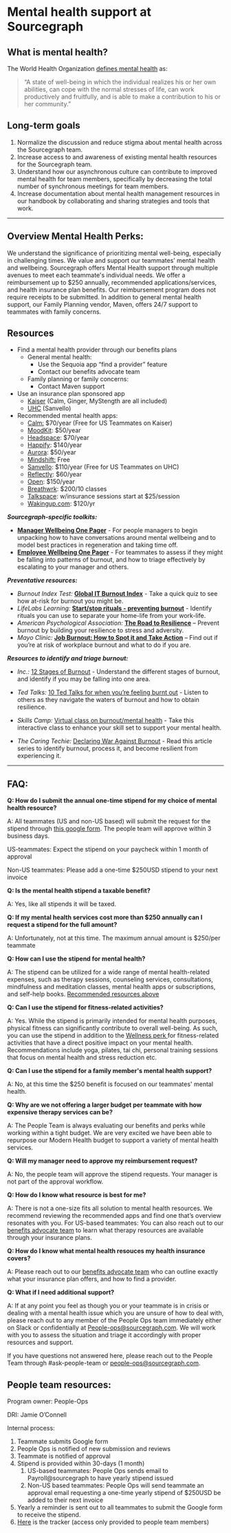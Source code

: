 # Mental health support at Sourcegraph

## What is mental health?

The World Health Organization [defines mental health](https://www.who.int/news-room/fact-sheets/detail/mental-health-strengthening-our-response) as:

> “A state of well-being in which the individual realizes his or her own
> abilities, can cope with the normal stresses of life, can work
> productively and fruitfully, and is able to make a contribution to his
> or her community.”

## Long-term goals

1. Normalize the discussion and reduce stigma about mental health across the Sourcegraph
   team.
2. Increase access to and awareness of existing mental health resources for the Sourcegraph team.
3. Understand how our asynchronous culture can contribute to improved mental health for team members, specifically by decreasing the total number of synchronous meetings for team members.
4. Increase documentation about mental health management resources in our handbook by collaborating and sharing strategies and tools that work.

---

## Overview Mental Health Perks:

We understand the significance of prioritizing mental well-being, especially in challenging times. We value and support our teammates’ mental health and wellbeing. Sourcegraph offers Mental Health support through multiple avenues to meet each teammate's individual needs. We offer a reimbursement up to $250 annually, recommended applications/services, and health insurance plan benefits. Our reimbursement program does not require receipts to be submitted. In addition to general mental health support, our Family Planning vendor, Maven, offers 24/7 support to teammates with family concerns.

## Resources

- Find a mental health provider through our benefits plans
  - General mental health:
    - Use the Sequoia app “find a provider” feature
    - Contact our benefits advocate team
  - Family planning or family concerns:
    - Contact Maven support
- Use an insurance plan sponsored app
  - [Kaiser](https://healthy.kaiserpermanente.org/northern-california/health-wellness/mental-health/tools-resources/digital) (Calm, Ginger, MyStength are all included)
  - [UHC](https://www.uhc.com/member-resources/health-care-programs/mental-health-services) (Sanvello)
- Recommended mental health apps:
  - [Calm:](https://www.calm.com/) $70/year (Free for US Teammates on Kaiser)
  - [MoodKit](https://apps.apple.com/us/app/moodkit/id427064987?correlationId=bb8d8077-6320-464e-8ca5-3923f7350a1f): $50/year
  - [Headspace](https://apps.apple.com/us/app/headspace-meditation-sleep/id493145008?correlationId=012766c0-3f4c-4f4c-8c88-d28159eef8e7): $70/year
  - [Happify](https://apps.apple.com/us/app/happify-for-stress-worry/id730601963): $140/year
  - [Aurora](https://www.aurahealth.io/): $50/year
  - [Mindshift:](https://apps.apple.com/us/app/mindshift-cbt-anxiety-relief/id634684825?correlationId=343c4d10-c53d-4362-82ff-5ffd69b71d5a) Free
  - [Sanvello](https://web.sanvello.com/): $110/year (Free for US Teammates on UHC)
  - [Reflectly](https://apps.apple.com/us/app/reflectly-mindfulness-journal/id1241229134): $60/year
  - [Open](https://o-p-e-n.com/): $150/year
  - [Breathwrk](https://www.breathwrk.com/class-pricing): $200/10 classes
  - [Talkspace](https://try.talkspace.com/affiliate?irclickid=R8QR180uCxyPRAT3t427rWKIUkFxr-XkCV-yQk0&irgwc=1&utm_medium=affiliate&utm_campaign=Affiliate_Impact&utm_source=Healthline%20Media%20Inc.&utm_keyword=ONLINE_TRACKING_LINK&utm_term=411371&utm_content=Online%20Tracking%20Link&utr_adid=1164659&utr_adgroup=411371#testimonials): w/insurance sessions start at $25/session
  - [Wakingup.com](http://wakingup.com/): $120/yr

**_Sourcegraph-specific toolkits:_**

- [**Manager Wellbeing One Pager**](https://docs.google.com/presentation/d/1b922F2o4cUoluIx-lOzQph_LZSas2Jl1dNdJ4awyAls/edit?usp=sharing) - For people managers to begin unpacking how to have conversations around mental wellbeing and to model best practices in regeneration and taking time off.
- [**Employee Wellbeing One Pager**](https://docs.google.com/presentation/d/147Fh7XKy2VvNWZmtyLLpQb1tei1A1267nUTlhKuj2xM/edit?usp=sharing) - For teammates to assess if they might be falling into patterns of burnout, and how to triage effectively by escalating to your manager and others.

**_Preventative resources:_**

- _Burnout Index Test:_ [**Global IT Burnout Index**](https://burnoutindex.yerbo.co/) - Take a quick quiz to see how at-risk for burnout you might be.
- _LifeLabs Learning:_ [**Start/stop rituals - preventing burnout**](https://ideas.lifelabslearning.com/prevent-burnout) - Identify rituals you can use to separate your home-life from your work-life.
- _American Psychological Association:_ [**The Road to Resilience**](https://www.apa.org/topics/resilience) – Prevent burnout by building your resilience to stress and adversity.
- _Mayo Clinic:_ [**Job Burnout: How to Spot it and Take Action**](https://www.mayoclinic.org/healthy-lifestyle/adult-health/in-depth/burnout/art-20046642) – Find out if you’re at risk of workplace burnout and what to do if you are.

**_Resources to identify and triage burnout:_**

- _Inc.:_ [12 Stages of Burnout](https://www.inc.com/jessica-stillman/the-12-stages-of-burnout-according-to-psychologist.html) - Understand the different stages of burnout, and identify if you may be falling into one area.

- _Ted Talks:_ [10 Ted Talks for when you’re feeling burnt out](https://www.ted.com/playlists/245/talks_for_when_you_feel_totall) - Listen to others as they navigate the waters of burnout and how to obtain resilience.

- _Skills Camp:_ [Virtual class on burnout/mental health](https://www.skillscamp.co/skills/) - Take this interactive class to enhance your skill set to support your mental health.

- _The Caring Techie:_ [Declaring War Against Burnout](https://thecaringtechie.substack.com/p/burnout-in-tech-part-1-declaring) - Read this article series to identify burnout, process it, and become resilient from experiencing it.

---

## FAQ:

**Q: How do I submit the annual one-time stipend for my choice of mental health resource?**

A: All teammates (US and non-US based) will submit the request for the stipend through [this google form](https://docs.google.com/forms/d/e/1FAIpQLSfr1C6di-gz9CL5HB8MmC1YBqlhd56nGMrxNXXOTqDvc1g4wg/viewform?usp=sf_link). The people team will approve within 3 business days.

US-teammates: Expect the stipend on your paycheck within 1 month of approval

Non-US teammates: Please add a one-time $250USD stipend to your next invoice

**Q: Is the mental health stipend a taxable benefit?**

A: Yes, like all stipends it will be taxed.

**Q: If my mental health services cost more than $250 annually can I request a stipend for the full amount?**

A: Unfortunately, not at this time. The maximum annual amount is $250/per teammate

**Q: How can I use the stipend for mental health?**

A: The stipend can be utilized for a wide range of mental health-related expenses, such as therapy sessions, counseling services, consultations, mindfulness and meditation classes, mental health apps or subscriptions, and self-help books. [Recommended resources above](modern-health.md#recommended-resources)

**Q: Can I use the stipend for fitness-related activities?**

A: Yes. While the stipend is primarily intended for mental health purposes, physical fitness can significantly contribute to overall well-being. As such, you can use the stipend in addition to the [Wellness perk ](../#-wellness.md) for fitness-related activities that have a direct positive impact on your mental health. Recommendations include yoga, pilates, tai chi, personal training sessions that focus on mental health and stress reduction etc.

**Q: Can I use the stipend for a family member's mental health support?**

A: No, at this time the $250 benefit is focused on our teammates' mental health.

**Q: Why are we not offering a larger budget per teammate with how expensive therapy services can be?**

A: The People Team is always evaluating our benefits and perks while working within a tight budget. We are very excited we have been able to repurpose our Modern Health budget to support a variety of mental health services.

**Q: Will my manager need to approve my reimbursement request?**

A: No, the people team will approve the stipend requests. Your manager is not part of the approval workflow.

**Q: How do I know what resource is best for me?**

A: There is not a one-size fits all solution to mental health resources. We recommend reviewing the recommended apps and find one that’s overview resonates with you.
For US-based teammates: You can also reach out to our [benefits advocate team](../benefits.md#q-what-is-sequoia-consulting-group) to learn what therapy resources are available through your insurance plans.

**Q: How do I know what mental health resouces my health insurance covers?**

A: Please reach out to our [benefits advocate team](../benefits.md#q-what-is-sequoia-consulting-group) who can outline exactly what your insurance plan offers, and how to find a provider.

**Q: What if I need additional support?**

A: If at any point you feel as though you or your teammate is in crisis or dealing with a mental health issue which you are unsure of how to deal with, please reach out to any member of the People Ops team immediately either on Slack or confidentially at People-ops@sourcegraph.com. We will work with you to assess the situation and triage it accordingly with proper resources and support.

If you have questions not answered here, please reach out to the People Team through #ask-people-team or people-ops@sourcegraph.com.

## People team resources:

Program owner: People-Ops

DRI: Jamie O’Connell

Internal process:

1. Teammate submits Google form
2. People Ops is notified of new submission and reviews
3. Teammate is notified of approval
4. Stipend is provided within 30-days (1 month)
   1. US-based teammates: People Ops sends email to Payroll@sourcegraph to have yearly stipend issued
   2. Non-US based teammates: People Ops will send teammate an approval email requesting a one-time yearly stipend of $250USD be added to their next invoice
5. Yearly a reminder is sent out to all teammates to submit the Google form to receive the stipend.
6. [Here](https://docs.google.com/spreadsheets/d/1tDpZzByUFF_KTZxnlLoQJafOL7s7xdRRbIpILcPlpsE/edit?usp=sharing) is the tracker (access only provided to people team members)
